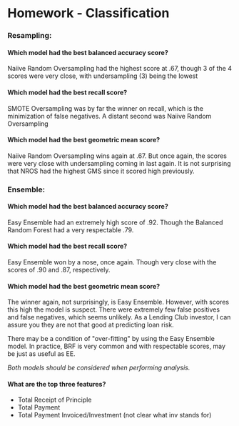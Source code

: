 # Homework - Classification

### Resampling:
#### Which model had the best balanced accuracy score?
Naiive Random Oversampling had the highest score at .67, though 3 of the 4 scores were very close, with undersampling (3) being the lowest

#### Which model had the best recall score?
SMOTE Oversampling was by far the winner on recall, which is the minimization of false negatives.  A distant second was Naiive Random Oversampling

#### Which model had the best geometric mean score?
Naiive Random Oversampling wins again at .67.  But once again, the scores were very close with undersampling coming in last again.
It is not surprising that NROS had the highest GMS since it scored high previously.

### Ensemble:
#### Which model had the best balanced accuracy score?
Easy Ensemble had an extremely high score of .92.  Though the Balanced Random Forest had a very respectable .79.

#### Which model had the best recall score?
Easy Ensemble won by a nose, once again.  Though very close with the scores of .90 and .87, respectively.

#### Which model had the best geometric mean score?
The winner again, not surprisingly, is Easy Ensemble.
However, with scores this high the model is suspect.  There were extremely few false positives and false negatives, which seems unlikely. As a Lending Club investor, I can assure you they are not that good at predicting loan risk.

There may be a condition of "over-fitting" by using the Easy Ensemble model.  In practice, BRF is very common and with respectable scores, may be just as useful as EE.

_Both models should be considered when performing analysis._

#### What are the top three features?
* Total Receipt of Principle
* Total Payment
* Total Payment Invoiced/Investment (not clear what inv stands for) 
